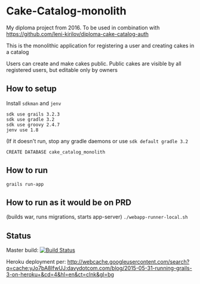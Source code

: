 # Cake-Catalog-monolith
My diploma project from 2016. To be used in combination with https://github.com/leni-kirilov/diploma-cake-catalog-auth

This is the monolithic application for registering a user and creating cakes in a catalog

Users can create and make cakes public. 
Public cakes are visible by all registered users, but editable only by owners

## How to setup

Install `sdkman` and `jenv`

```
sdk use grails 3.2.3
sdk use gradle 3.2
sdk use groovy 2.4.7
jenv use 1.8
```

(If it doesn't run, stop any gradle daemons or use `sdk default gradle 3.2`

`CREATE DATABASE cake_catalog_monolith`

## How to run

`grails run-app`

## How to run as it would be on PRD

(builds war, runs migrations, starts app-server)
`./webapp-runner-local.sh`

## Status

Master build:
[![Build Status](https://travis-ci.org/leni-kirilov/cake-catalog-monolith.svg?branch=master)](https://travis-ci.org/leni-kirilov/cake-catalog-monolith)

Heroku deployment per: 
http://webcache.googleusercontent.com/search?q=cache:yJo7bA8IfwUJ:davydotcom.com/blog/2015-05-31-running-grails-3-on-heroku+&cd=4&hl=en&ct=clnk&gl=bg
